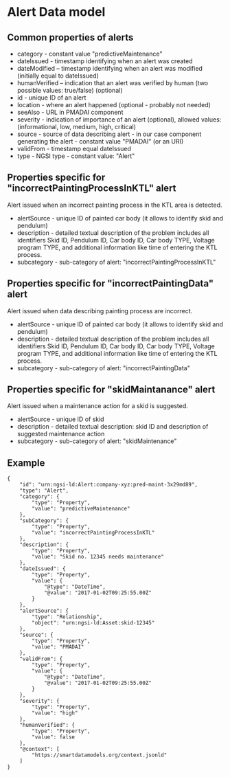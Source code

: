 # Alert Data model

## Common properties of alerts

- category - constant value "predictiveMaintenance"
- dateIssued - timestamp identifying when an alert was created
- dateModified – timestamp identifying when an alert was modified
    (initially equal to dateIssued)
- humanVerified – indication that an alert was verified by human (two
    possible values: true/false) (optional)
- id - unique ID of an alert
- location - where an alert happened (optional - probably not needed)
- seeAlso - URL in PMADAI component
- severity - indication of importance of an alert (optional), allowed
    values: (informational, low, medium, high, critical)
- source - source of data describing alert - in our case component
    generating the alert - constant value "PMADAI" (or an URI)
- validFrom - timestamp equal dateIssued
- type - NGSI type - constant value: "Alert"

## Properties specific for "incorrectPaintingProcessInKTL" alert

Alert issued when an incorrect painting process in the KTL area is
detected.

- alertSource - unique ID of painted car body (it allows to identify
    skid and pendulum)
- description - detailed textual description of the problem includes
    all identifiers Skid ID, Pendulum ID, Car body ID, Car body TYPE,
    Voltage program TYPE, and additional information like time of
    entering the KTL process.
- subcategory - sub-category of alert: "incorrectPaintingProcessInKTL"

## Properties specific for "incorrectPaintingData" alert

Alert issued when data describing painting process are incorrect.

- alertSource - unique ID of painted car body (it allows to identify
    skid and pendulum)
- description - detailed textual description of the problem includes
    all identifiers Skid ID, Pendulum ID, Car body ID, Car body TYPE,
    Voltage program TYPE, and additional information like time of
    entering the KTL process.
- subcategory - sub-category of alert: "incorrectPaintingData"

## Properties specific for "skidMaintanance" alert

Alert issued when a maintenance action for a skid is suggested.

- alertSource - unique ID of skid
- description - detailed textual description: skid ID and description
    of suggested maintenance action
- subcategory - sub-category of alert: "skidMaintenance"

## Example

```
{
    "id": "urn:ngsi-ld:Alert:company-xyz:pred-maint-3x29md89",
    "type": "Alert",
    "category": {
        "type": "Property",
        "value": "predictiveMaintenance"
    },
    "subCategory": {
        "type": "Property",
        "value": "incorrectPaintingProcessInKTL"
    },
    "description": {
        "type": "Property",
        "value": "Skid no. 12345 needs maintenance"
    },
    "dateIssued": {
        "type": "Property",
        "value": {
            "@type": "DateTime",
            "@value": "2017-01-02T09:25:55.00Z"
        }
    },
    "alertSource": {
        "type": "Relationship",
        "object": "urn:ngsi-ld:Asset:skid-12345"
    },
    "source": {
        "type": "Property",
        "value": "PMADAI"
    },
    "validFrom": {
        "type": "Property",
        "value": {
            "@type": "DateTime",
            "@value": "2017-01-02T09:25:55.00Z"
        }
    },
    "severity": {
        "type": "Property",
        "value": "high"
    },
    "humanVerified": {
        "type": "Property",
        "value": false
    },
    "@context": [
        "https://smartdatamodels.org/context.jsonld"
    ]
}
```
